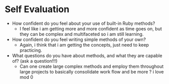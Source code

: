 # Self Evaluation

- How confident do you feel about your use of built-in Ruby methods?
    - I feel like i am getting more and more confident as time goes on, but they can be complex and multifaceted so i am still learning.
- How confident do you feel writing simple methods of your own?
    - Again, i think that i am getting the concepts, just need to keep practicing.
- What questions do you have about methods, and what they are capable of? (ask a question!!!)
    - Can one create large complex methods and employ them throughout large projects to basically consolidate work flow and be more ?
    i love mod 0